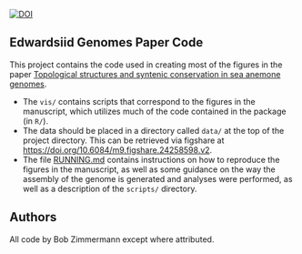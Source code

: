 [![DOI](https://zenodo.org/badge/678549182.svg)](https://zenodo.org/doi/10.5281/zenodo.8402538)

## Edwardsiid Genomes Paper Code

This project contains the code used in creating most of the figures in the
paper [Topological structures and syntenic conservation in sea anemone genomes](https://www.nature.com/articles/s41467-023-44080-7).

- The `vis/` contains scripts that correspond to the figures in the manuscript, which utilizes much of the code contained in the package (in `R/`).
- The data should be placed in a directory called `data/` at the top of the project directory. This can be retrieved via figshare at https://doi.org/10.6084/m9.figshare.24258598.v2.
- The file [RUNNING.md](RUNNING.md) contains instructions on how to reproduce the figures in the manuscript, as well as some guidance on
  the way the assembly of the genome is generated and analyses were performed, as well as a description of the `scripts/` directory.

## Authors

All code by Bob Zimmermann except where attributed.
